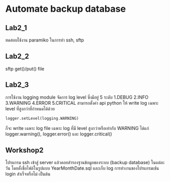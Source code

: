 # Automate backup database

## Lab2_1

ทดสอบใช้งาน paramiko ในการทำ ssh, sftp 

## Lab2_2

sftp get()/put() file

## Lab2_3

การใช้งาน logging module จัดการ log level ซึ่งมีอยู่ 5 ระดับ
1.DEBUG
2.INFO
3.WARNING
4.ERROR
5.CRITICAL
สามารถตั้งค่า api python ให้ write log เฉพาะ level ที่สูงกว่าที่กำหนดได้ด้วย

``` python
logger.setLevel(logging.WARNING)
```

ก็จะ write เฉพาะ log file เฉพาะ log ที่มี level สูงกว่าหรือเท่ากับ WARNING ได้แก่ logger.warning(), logger.error() และ logger.critical()

## Workshop2

โปรแกรม ssh เข้าสู่ server แล้วคอยสำรองฐานข้อมูลของระบบ (backup database) ในแต่ละวัน โดยตั้งชื่อไฟล์ในรูปแบบ YearMonthDate.sql และเก็บ log การทำงานของโปรแกรมเช่่น login สำเร็จหรือไม่ เป็นต้น


